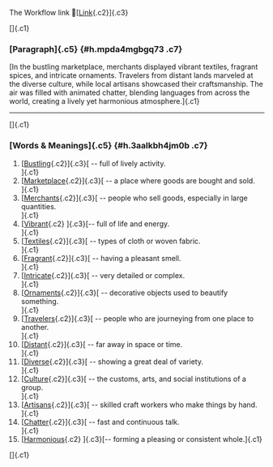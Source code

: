 The Workflow link
👏[[Link](https://www.google.com/url?q=http://www.google.com&sa=D&source=editors&ust=1758173100838523&usg=AOvVaw3ZxudipdWLW7MMw_gB7a7y){.c2}]{.c3}

[]{.c1}

### [Paragraph]{.c5} {#h.mpda4mgbgq73 .c7}

[In the bustling marketplace, merchants displayed vibrant textiles,
fragrant spices, and intricate ornaments. Travelers from distant lands
marveled at the diverse culture, while local artisans showcased their
craftsmanship. The air was filled with animated chatter, blending
languages from across the world, creating a lively yet harmonious
atmosphere.]{.c1}

------------------------------------------------------------------------

[]{.c1}

### [Words & Meanings]{.c5} {#h.3aalkbh4jm0b .c7}

1.  [[Bustling](https://www.google.com/url?q=http://www.google.com&sa=D&source=editors&ust=1758173100839144&usg=AOvVaw0DvYsThjGG3EwoOJB5CIu4){.c2}]{.c3}[ --
    full of lively activity.\
    ]{.c1}
2.  [[Marketplace](https://www.google.com/url?q=http://www.google.com&sa=D&source=editors&ust=1758173100839259&usg=AOvVaw0MDltRQKmaPeJ_67zhwe6_){.c2}]{.c3}[ --
    a place where goods are bought and sold.\
    ]{.c1}
3.  [[Merchants](https://www.google.com/url?q=http://www.google.com&sa=D&source=editors&ust=1758173100839372&usg=AOvVaw1uo2M8jXs_dzIpmydyes07){.c2}]{.c3}[ --
    people who sell goods, especially in large quantities.\
    ]{.c1}
4.  [[Vibrant](https://www.google.com/url?q=http://www.google.com&sa=D&source=editors&ust=1758173100839489&usg=AOvVaw1JADNzEG9KfyoeMAtNQV-K){.c2}
    ]{.c3}[-- full of life and energy.\
    ]{.c1}
5.  [[Textiles](https://www.google.com/url?q=http://www.google.com&sa=D&source=editors&ust=1758173100839580&usg=AOvVaw0EcnZNq7ZYWe9SdEGHxjCl){.c2}]{.c3}[ --
    types of cloth or woven fabric.\
    ]{.c1}
6.  [[Fragrant](https://www.google.com/url?q=http://www.google.com&sa=D&source=editors&ust=1758173100839694&usg=AOvVaw0cGH0bePjKQHodKLpm_LQ1){.c2}]{.c3}[ --
    having a pleasant smell.\
    ]{.c1}
7.  [[Intricate](https://www.google.com/url?q=http://www.google.com&sa=D&source=editors&ust=1758173100839853&usg=AOvVaw0tY4PV4GZ_Mnu-zxIffQAc){.c2}]{.c3}[ --
    very detailed or complex.\
    ]{.c1}
8.  [[Ornaments](https://www.google.com/url?q=http://www.google.com&sa=D&source=editors&ust=1758173100840000&usg=AOvVaw0Afb5O0Ssd3QUkt3wX7stW){.c2}]{.c3}[ --
    decorative objects used to beautify something.\
    ]{.c1}
9.  [[Travelers](https://www.google.com/url?q=http://www.google.com&sa=D&source=editors&ust=1758173100840117&usg=AOvVaw1IRSQfLOWTtjspFB0PgTxd){.c2}]{.c3}[ --
    people who are journeying from one place to another.\
    ]{.c1}
10. [[Distant](https://www.google.com/url?q=http://www.google.com&sa=D&source=editors&ust=1758173100840234&usg=AOvVaw2Posrsx-2xMadOwD28p0lB){.c2}]{.c3}[ --
    far away in space or time.\
    ]{.c1}
11. [[Diverse](https://www.google.com/url?q=http://www.google.com&sa=D&source=editors&ust=1758173100840325&usg=AOvVaw2SHkdKnK8D-ugl6ULboeVu){.c2}]{.c3}[ --
    showing a great deal of variety.\
    ]{.c1}
12. [[Culture](https://www.google.com/url?q=http://www.google.com&sa=D&source=editors&ust=1758173100840421&usg=AOvVaw1QTjQRnziVzQ7j5_hut2Fx){.c2}]{.c3}[ --
    the customs, arts, and social institutions of a group.\
    ]{.c1}
13. [[Artisans](https://www.google.com/url?q=http://www.google.com&sa=D&source=editors&ust=1758173100840546&usg=AOvVaw3jAKSVE2Vy9abf2MHytFcM){.c2}]{.c3}[ --
    skilled craft workers who make things by hand.\
    ]{.c1}
14. [[Chatter](https://www.google.com/url?q=http://www.google.com&sa=D&source=editors&ust=1758173100840651&usg=AOvVaw2al32nseg5urgxAs7msYt6){.c2}]{.c3}[ --
    fast and continuous talk.\
    ]{.c1}
15. [[Harmonious](https://www.google.com/url?q=http://www.google.com&sa=D&source=editors&ust=1758173100840746&usg=AOvVaw0fQFcxdZIuM5Ln8_H9FzGQ){.c2}
    ]{.c3}[-- forming a pleasing or consistent whole.]{.c1}

[]{.c1}
